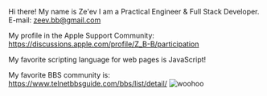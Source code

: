 Hi there!
My name is Ze'ev
I am a Practical Engineer & Full Stack Developer.
E-mail: zeev.bb@gmail.com

My profile in the Apple Support Community: https://discussions.apple.com/profile/Z_B-B/participation

My favorite scripting language for web pages is JavaScript!

My favorite BBS community is: https://www.telnetbbsguide.com/bbs/list/detail/  ![woohoo](https://user-images.githubusercontent.com/4492652/220128378-81305ff2-f0ea-44ab-b137-36ea05be3b0e.gif)
